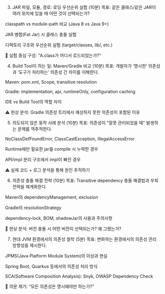 3. JAR 파일, 모듈, 경로: 로딩 우선순위 실험 (10분)
   목표: 같은 클래스/같은 JAR이 여러 위치에 있을 때 어떤 것이 선택되는가?

classpath vs module-path 비교 (Java 8 vs Java 9+)

JAR 병합(Fat Jar) 시 클래스 충돌 실험

디렉토리 구조와 우선순위 실험 (target/classes, lib/, etc.)

🔬 실험 중심 구성: “A.class가 어디서 로드되었는가?”

4. Build Tool이 하는 일: Maven/Gradle 비교 (10분)
   목표: 개발자가 ‘명시한’ 의존성과 ‘도구가 처리하는’ 의존성 간 차이를 이해한다.

Maven: pom.xml, Scope, transitive resolution

Gradle: implementation, api, runtimeOnly, configuration caching

IDE vs Build Tool의 역할 차이

⚠️ 현상 분석: Gradle 의존성 트리에서 예상하지 못한 의존성이 포함된 이유

5. 의도되지 않은 동작 사례 분석 (10분)
   목표: 의존성이 "잘못 관리되었을 때" 발생하는 문제를 역추적한다.

NoClassDefFoundError, ClassCastException, IllegalAccessError

Runtime에만 필요한 jar를 compile 시 누락한 경우

API/impl 분리 구조에서 impl이 빠진 경우

⚠️ 실제 코드 + 로그 분석을 통해 원인 추적하기

6. 의존성 충돌 해결 전략 (10분)
   목표: Transitive dependency 충돌 해결법과 우회 전략을 체계화한다.

Maven의 dependencyManagement, exclusion

Gradle의 resolutionStrategy

dependency-lock, BOM, shadowJar의 사용과 주의사항

🔧 현상 분석: 버전 충돌 시 어떤 버전이 선택되는가? 왜 그랬는가?

7. 현대 JVM 환경에서의 의존성 철학 (5분)
   목표: 변화하는 환경에서의 의존성 관리 방향성을 제시한다.

JPMS(Java Platform Module System)의 이상과 현실

Spring Boot, Quarkus 등에서의 의존성 처리 방식

SCA(Software Composition Analysis): Snyk, OWASP Dependency Check

🔭 의문 제기: “모든 의존성은 명시돼야만 하는가?”